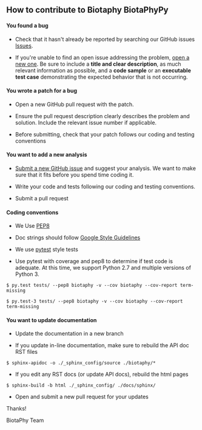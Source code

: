 ## How to contribute to Biotaphy BiotaPhyPy

#### You found a bug

* Check that it hasn't already be reported by searching our GitHub issues [Issues](https://github.com/biotaphy/BiotaPhyPy/issues).

* If you're unable to find an open issue addressing the problem, [open a new one](https://github.com/biotaphy/BiotaPhyPy/issues/new?assignees=cjgrady&template=bug_report.md). Be sure to include a **title and clear description**, as much relevant information as possible, and a **code sample** or an **executable test case** demonstrating the expected behavior that is not occurring.


#### You wrote a patch for a bug

* Open a new GitHub pull request with the patch.

* Ensure the pull request description clearly describes the problem and solution. Include the relevant issue number if applicable.

* Before submitting, check that your patch follows our coding and testing conventions


#### You want to add a new analysis

* [Submit a new GitHub issue](https://github.com/biotaphy/BiotaPhyPy/issues/new?assignees=&template=feature_request.md) and suggest your analysis.  We want to make sure that it fits before you spend time coding it.

* Write your code and tests following our coding and testing conventions.

* Submit a pull request


#### Coding conventions

* We Use [PEP8](https://www.python.org/dev/peps/pep-0008/)

* Doc strings should follow [Google Style Guidelines](https://sphinxcontrib-napoleon.readthedocs.io/en/latest/example_google.html)

* We use [pytest](https://docs.pytest.org/en/latest/) style tests

* Use pytest with coverage and pep8 to determine if test code is adequate.  At this time, we support Python 2.7 and multiple versions of Python 3.

```
$ py.test tests/ --pep8 biotaphy -v --cov biotaphy --cov-report term-missing

$ py.test-3 tests/ --pep8 biotaphy -v --cov biotaphy --cov-report term-missing
```

#### You want to update documentation

* Update the documentation in a new branch

* If you update in-line documentation, make sure to rebuild the API doc RST files

```
$ sphinx-apidoc -o ./_sphinx_config/source ./biotaphy/*
```

* If you edit any RST docs (or update API docs), rebuild the html pages

```
$ sphinx-build -b html ./_sphinx_config/ ./docs/sphinx/
```

* Open and submit a new pull request for your updates

Thanks!

BiotaPhy Team
